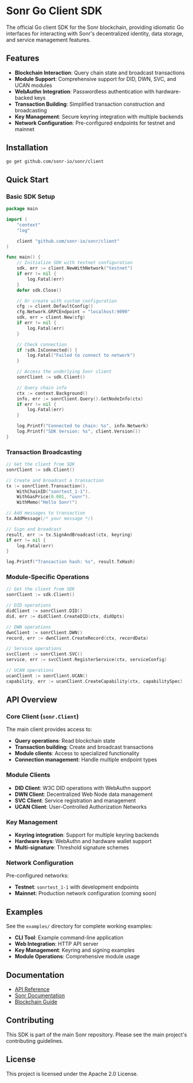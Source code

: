 # Sonr Go Client SDK

The official Go client SDK for the Sonr blockchain, providing idiomatic Go interfaces for interacting with Sonr's decentralized identity, data storage, and service management features.

## Features

- **Blockchain Interaction**: Query chain state and broadcast transactions
- **Module Support**: Comprehensive support for DID, DWN, SVC, and UCAN modules
- **WebAuthn Integration**: Passwordless authentication with hardware-backed keys
- **Transaction Building**: Simplified transaction construction and broadcasting
- **Key Management**: Secure keyring integration with multiple backends
- **Network Configuration**: Pre-configured endpoints for testnet and mainnet

## Installation

```bash
go get github.com/sonr-io/sonr/client
```

## Quick Start

### Basic SDK Setup

```go
package main

import (
    "context"
    "log"

    client "github.com/sonr-io/sonr/client"
)

func main() {
    // Initialize SDK with testnet configuration
    sdk, err := client.NewWithNetwork("testnet")
    if err != nil {
        log.Fatal(err)
    }
    defer sdk.Close()

    // Or create with custom configuration
    cfg := client.DefaultConfig()
    cfg.Network.GRPCEndpoint = "localhost:9090"
    sdk, err = client.New(cfg)
    if err != nil {
        log.Fatal(err)
    }

    // Check connection
    if !sdk.IsConnected() {
        log.Fatal("Failed to connect to network")
    }

    // Access the underlying Sonr client
    sonrClient := sdk.Client()

    // Query chain info
    ctx := context.Background()
    info, err := sonrClient.Query().GetNodeInfo(ctx)
    if err != nil {
        log.Fatal(err)
    }

    log.Printf("Connected to chain: %s", info.Network)
    log.Printf("SDK Version: %s", client.Version())
}
```

### Transaction Broadcasting

```go
// Get the client from SDK
sonrClient := sdk.Client()

// Create and broadcast a transaction
tx := sonrClient.Transaction().
    WithChainID("sonrtest_1-1").
    WithGasPrice(0.001, "usnr").
    WithMemo("Hello Sonr!")

// Add messages to transaction
tx.AddMessage(/* your message */)

// Sign and broadcast
result, err := tx.SignAndBroadcast(ctx, keyring)
if err != nil {
    log.Fatal(err)
}

log.Printf("Transaction hash: %s", result.TxHash)
```

### Module-Specific Operations

```go
// Get the client from SDK
sonrClient := sdk.Client()

// DID operations
didClient := sonrClient.DID()
did, err := didClient.CreateDID(ctx, didOpts)

// DWN operations
dwnClient := sonrClient.DWN()
record, err := dwnClient.CreateRecord(ctx, recordData)

// Service operations
svcClient := sonrClient.SVC()
service, err := svcClient.RegisterService(ctx, serviceConfig)

// UCAN operations
ucanClient := sonrClient.UCAN()
capability, err := ucanClient.CreateCapability(ctx, capabilitySpec)
```

## API Overview

### Core Client (`sonr.Client`)

The main client provides access to:

- **Query operations**: Read blockchain state
- **Transaction building**: Create and broadcast transactions
- **Module clients**: Access to specialized functionality
- **Connection management**: Handle multiple endpoint types

### Module Clients

- **DID Client**: W3C DID operations with WebAuthn support
- **DWN Client**: Decentralized Web Node data management
- **SVC Client**: Service registration and management
- **UCAN Client**: User-Controlled Authorization Networks

### Key Management

- **Keyring integration**: Support for multiple keyring backends
- **Hardware keys**: WebAuthn and hardware wallet support
- **Multi-signature**: Threshold signature schemes

### Network Configuration

Pre-configured networks:

- **Testnet**: `sonrtest_1-1` with development endpoints
- **Mainnet**: Production network configuration (coming soon)

## Examples

See the `examples/` directory for complete working examples:

- **CLI Tool**: Example command-line application
- **Web Integration**: HTTP API server
- **Key Management**: Keyring and signing examples
- **Module Operations**: Comprehensive module usage

## Documentation

- [API Reference](https://pkg.go.dev/github.com/sonr-io/sonr/client)
- [Sonr Documentation](https://sonr.dev)
- [Blockchain Guide](https://sonr.dev/blockchain)

## Contributing

This SDK is part of the main Sonr repository. Please see the main project's contributing guidelines.

## License

This project is licensed under the Apache 2.0 License.

